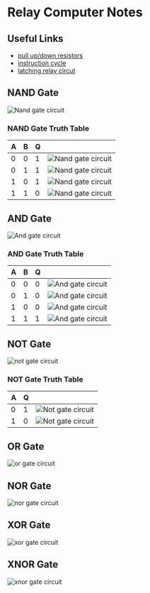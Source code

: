 # Relay Computer Notes

## Useful Links

- [pull up/down resistors](https://en.wikipedia.org/wiki/Pull-up_resistor)
- [instruction cycle](https://en.wikipedia.org/wiki/Instruction_cycle)
- [latching relay circut](https://www.azatrax.com/latching-relay-circuits.html)

## NAND Gate

![Nand gate circuit](./img/nand.svg)

### NAND Gate Truth Table

| A   | B   | Q   |                                         |
| --- | --- | --- | --------------------------------------- |
| 0   | 0   | 1   | ![Nand gate circuit](./img/nand_00.svg) |
| 0   | 1   | 1   | ![Nand gate circuit](./img/nand_01.svg) |
| 1   | 0   | 1   | ![Nand gate circuit](./img/nand_10.svg) |
| 1   | 1   | 0   | ![Nand gate circuit](./img/nand_11.svg) |

## AND Gate

![And gate circuit](./img/and.svg)

### AND Gate Truth Table

| A   | B   | Q   |                                       |
| --- | --- | --- | ------------------------------------- |
| 0   | 0   | 0   | ![And gate circuit](./img/and_00.svg) |
| 0   | 1   | 0   | ![And gate circuit](./img/and_01.svg) |
| 1   | 0   | 0   | ![And gate circuit](./img/and_10.svg) |
| 1   | 1   | 1   | ![And gate circuit](./img/and_11.svg) |

## NOT Gate

![not gate circuit](./img/not.svg)

### NOT Gate Truth Table

| A   | Q   |                                      |
| --- | --- | ------------------------------------ |
| 0   | 1   | ![Not gate circuit](./img/not_0.svg) |
| 1   | 0   | ![Not gate circuit](./img/not_1.svg) |

## OR Gate

![or gate circuit](./img/or.svg)

## NOR Gate

![nor gate circuit](./img/nor.svg)

## XOR Gate

![xor gate circuit](./img/xor.svg)

## XNOR Gate

![xnor gate circuit](./img/xnor.svg)
